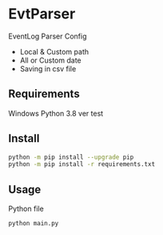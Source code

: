 # EvtParser
EventLog Parser Config
 - Local & Custom path
 - All or Custom date
 - Saving in csv file

## Requirements
Windows
Python 3.8 ver test

## Install
```bash
python -m pip install --upgrade pip
python -m pip install -r requirements.txt
```

## Usage
Python file
```bash
python main.py
```